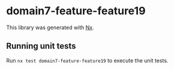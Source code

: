 # domain7-feature-feature19

This library was generated with [Nx](https://nx.dev).

## Running unit tests

Run `nx test domain7-feature-feature19` to execute the unit tests.
